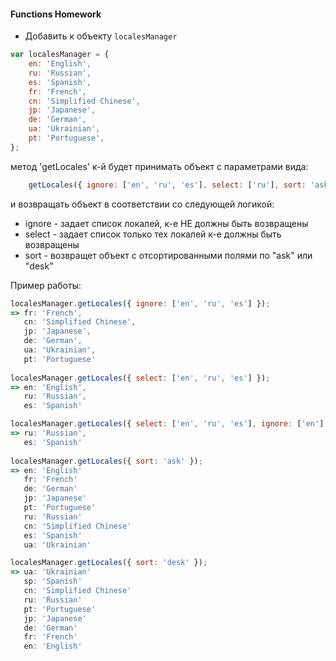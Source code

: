 #### Functions Homework

* Добавить к объекту `localesManager`

```javascript
var localesManager = {
    en: 'English',
    ru: 'Russian',
    es: 'Spanish',
    fr: 'French',
    cn: 'Simplified Chinese',
    jp: 'Japanese',
    de: 'German',
    ua: 'Ukrainian',
    pt: 'Portuguese',
};
```
метод 'getLocales' к-й будет принимать объект с параметрами вида:
```javascript
    getLocales({ ignore: ['en', 'ru', 'es'], select: ['ru'], sort: 'ask|desk' })
```
и возвращать объект в соответствии со следующей логикой:
* ignore - задает список локалей, к-е НЕ должны быть возвращены
* select - задает список только тех локалей к-е должны быть возвращены
* sort - возвращет объект с отсортированными полями по "ask" или "desk" 

Пример работы:

```javascript
localesManager.getLocales({ ignore: ['en', 'ru', 'es'] });  
=> fr: 'French',
   cn: 'Simplified Chinese',
   jp: 'Japanese',
   de: 'German',
   ua: 'Ukrainian',
   pt: 'Portuguese'
   
localesManager.getLocales({ select: ['en', 'ru', 'es'] });  
=> en: 'English',
   ru: 'Russian',
   es: 'Spanish'

localesManager.getLocales({ select: ['en', 'ru', 'es'], ignore: ['en'] });
=> ru: 'Russian',
   es: 'Spanish'
   
localesManager.getLocales({ sort: 'ask' });
=> en: 'English'
   fr: 'French'
   de: 'German'
   jp: 'Japanese'
   pt: 'Portuguese'
   ru: 'Russian'
   cn: 'Simplified Chinese'
   es: 'Spanish'
   ua: 'Ukrainian'

localesManager.getLocales({ sort: 'desk' });
=> ua: 'Ukrainian'
   sp: 'Spanish'
   cn: 'Simplified Chinese'
   ru: 'Russian'
   pt: 'Portuguese'
   jp: 'Japanese'
   de: 'German'
   fr: 'French'
   en: 'English'
```   
       
       
       
       
       
       
       
       
       
       
       
      